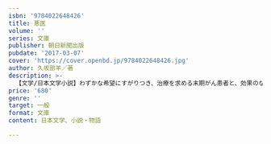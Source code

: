 ```yaml
---
isbn: '9784022648426'
title: 悪医
volume: ''
series: 文庫
publisher: 朝日新聞出版
pubdate: '2017-03-07'
cover: 'https://cover.openbd.jp/9784022648426.jpg'
author: 久坂部羊／著
description: >-
  【文学/日本文学小説】わずかな希望にすがりつき、治療を求める末期がん患者と、効果のない治療で患者を苦しめたくないと悩む若き外科医。現役の医師でもある著者が「悪い医者とは？」をテーマに真摯に取り組み、第３回日本医療小説大賞を受賞した感動の医療長編。
price: '680'
genre: ''
target: 一般
format: 文庫
content: 日本文学、小説・物語

---
```

